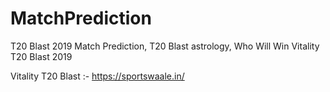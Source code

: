 # MatchPrediction
T20 Blast 2019 Match Prediction, T20 Blast astrology, Who Will Win Vitality T20 Blast 2019

Vitality T20 Blast :- https://sportswaale.in/
